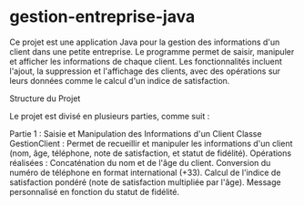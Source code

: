 # gestion-entreprise-java

Ce projet est une application Java pour la gestion des informations d'un client dans une petite entreprise. Le programme permet de saisir, manipuler et afficher les informations de chaque client. Les fonctionnalités incluent l'ajout, la suppression et l'affichage des clients, avec des opérations sur leurs données comme le calcul d'un indice de satisfaction.

Structure du Projet

Le projet est divisé en plusieurs parties, comme suit :

Partie 1 : Saisie et Manipulation des Informations d'un Client
Classe GestionClient : Permet de recueillir et manipuler les informations d'un client (nom, âge, téléphone, note de satisfaction, et statut de fidélité).
Opérations réalisées :
Concaténation du nom et de l'âge du client.
Conversion du numéro de téléphone en format international (+33).
Calcul de l'indice de satisfaction pondéré (note de satisfaction multipliée par l'âge).
Message personnalisé en fonction du statut de fidélité.
